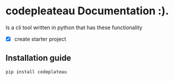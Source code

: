 # codepleateau Documentation :).
Is a cli tool written in python that has these functionality


- [x] create starter project

## Installation guide




```bash
pip install codeplateau
```